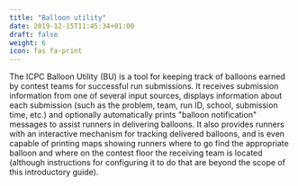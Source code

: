 ```yaml
---
title: "Balloon utility"
date: 2019-12-15T11:45:34+01:00
draft: false
weight: 6
icon: fas fa-print
---
```


The ICPC Balloon Utility (BU) is a tool for keeping track of balloons earned by contest teams
for successful run submissions.  It receives submission information from one of several
input sources, displays information about each submission (such as the problem, team,
run ID, school, submission time, etc.) and optionally automatically prints "balloon
notification" messages to assist runners in delivering balloons.  It also provides
runners with an interactive mechanism for tracking delivered balloons, and is even
capable of printing maps showing runners where to go find the appropriate balloon
and where on the contest floor the receiving team is located (although instructions
for configuring it to do that are beyond the scope of this introductory guide).
